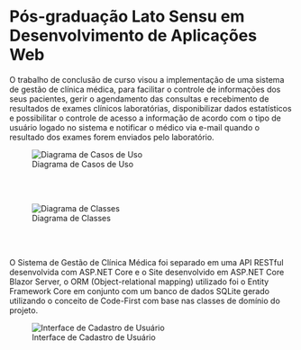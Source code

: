 # Pós-graduação Lato Sensu em Desenvolvimento de Aplicações Web

O trabalho de conclusão de curso visou a implementação de uma sistema de gestão de clínica médica, para facilitar o controle de informações dos seus pacientes, gerir o agendamento das consultas e
recebimento de resultados de exames clínicos laboratórias, disponibilizar dados estatísticos e possibilitar o controle de acesso a informação de acordo com o tipo de usuário logado no sistema e notificar 
o médico via e-mail quando o resultado dos exames forem enviados pelo laboratório.

<figure>
  <img src="https://github.com/user-attachments/assets/58ba41e2-1899-40fc-be04-f17338e958b4" alt="Diagrama de Casos de Uso">
  <figcaption>Diagrama de Casos de Uso</figcaption>
</figure>
</br>
</br>

<figure>
  <img src="https://github.com/user-attachments/assets/f9d2b987-b379-467f-8004-46e8c90a5e07" alt="Diagrama de Classes">
  <figcaption>Diagrama de Classes</figcaption>
</figure>
</br>
</br>

O Sistema de Gestão de Clínica Médica foi separado em uma API RESTful desenvolvida com ASP.NET Core e o Site desenvolvido em ASP.NET Core Blazor Server, o ORM (Object-relational mapping) utilizado foi o Entity Framework Core
em conjunto com um banco de dados SQLite gerado utilizando o conceito de Code-First com base nas classes de domínio do projeto.

<figure>
  <img src="https://github.com/user-attachments/assets/ef054e67-72d7-4049-9a0c-593e822015ce" alt="Interface de Cadastro de Usuário">
  <figcaption>Interface de Cadastro de Usuário</figcaption>
</figure>
